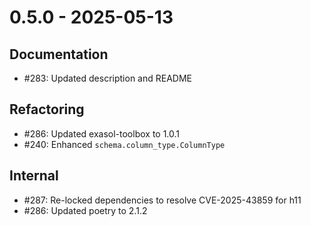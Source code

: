 # 0.5.0 - 2025-05-13

## Documentation

* #283: Updated description and README

## Refactoring

* #286: Updated exasol-toolbox to 1.0.1
* #240: Enhanced `schema.column_type.ColumnType`

## Internal

* #287: Re-locked dependencies to resolve CVE-2025-43859 for h11
* #286: Updated poetry to 2.1.2
